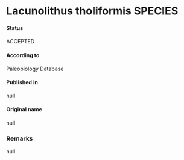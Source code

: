 Lacunolithus tholiformis SPECIES
=======

#### Status
ACCEPTED

#### According to
Paleobiology Database

#### Published in
null

#### Original name
null

### Remarks
null